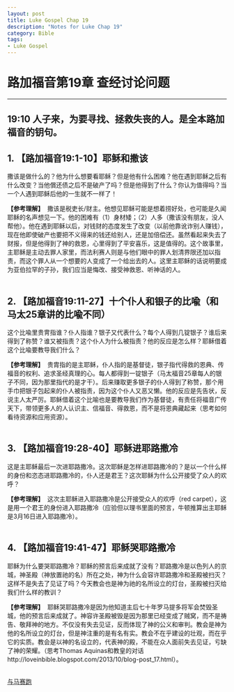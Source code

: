 ```yaml
--- 
layout: post
title: Luke Gospel Chap 19
description: "Notes for Luke Chap 19"
category: Bible
tags: 
- Luke Gospel
---
```


# 路加福音第19章 查经讨论问题

----------------

## 19:10 人子来，为要寻找、拯救失丧的人。是全本路加福音的钥句。

## 1. 【路加福音19:1-10】耶稣和撒该<br>

撒该是做什么的？他为什么想要看耶稣？但是他有什么困难？他在遇到耶稣之后有什么改变？当他償还债之后不是破产了吗？但是他得到了什么？你认为值得吗？当一个人遇到耶稣后他的一生就不一样了！<br>

**【参考理解】** &nbsp;撒该是税吏长/财主。他想见耶稣可能是想着捞好处，也可能是久闻耶稣的名声想见一下。他的困难有（1）身材矮；（2）人多（撒该没有朋友，没人帮他）。他在遇到耶稣以后，对钱财的态度发生了改变（以前他靠讹诈别人赚钱），现在他即使破产也要把不义得来的钱还给别人，还是加倍偿还。虽然看起来失去了财报，但是他得到了神的救恩，心里得到了平安喜乐，这是值得的。这个故事里，主耶稣是主动去罪人家里，而法利赛人则是与他们眼中的罪人划清界限还加以指责，而这个罪人从一个想要的人变成了一个给出去的人。这里主耶稣的话说明要成为亚伯拉罕的子孙，我们应当是悔改、接受神救恩、听神话的人。<br><br>

## 2. 【路加福音19:11-27】十个仆人和银子的比喩（和马太25章讲的比喩不同）<br>

这个比喩里贵冑指谁？仆人指谁？银子又代表什么？每个人得到几锭银子？谁后来得到了称赞？谁又被指责？这个仆人为什么被指责？他的反应是怎么样？耶稣借着这个比喩要教导我们什么？ <br>

**【参考理解】** &nbsp;贵胄指的是主耶稣，仆人指的是基督徒，银子指代得救的恩典、传福音的权利、追求圣经真理的心。每人都得到一锭银子（马太福音25章每人的银子不同，因为那里指代的是才干）。后来赚取更多银子的仆人得到了称赞，那个用手巾把银子包起来的仆人被指责，因为这个仆人又恶又懒。他的反应是先告状，反说主人太严厉。耶稣借着这个比喻也是要教导我们作为基督徒，有责任将福音广传天下，带领更多人的人认识主、信福音、得救恩，而不是将恩典藏起来（思考如何看待资源和应用资源）。<br><br>

## 3. 【路加福音19:28-40】耶稣进耶路撒冷<br>

这是主耶稣最后一次进耶路撒冷。这次耶稣是怎样进耶路撒冷的？是以一个什么样的身份和恣态进耶路撒冷的，仆人还是君王？这次耶稣为什么公开接受了众人的欢呼？<br>

**【参考理解】** &nbsp;这次主耶稣进入耶路撒冷是公开接受众人的欢呼（red carpet），这是用一个君王的身份进入耶路撒冷（应验但以理书里面的预言，牛顿推算出主耶稣是3月16日进入耶路撒冷）。<br><br>

## 4. 【路加福音19:41-47】耶稣哭耶路撒冷<br>

耶稣为什么要哭耶路撒冷？耶稣的预言后来成就了没有？耶路撒冷是以色列人的京城，神圣殿（神放置祂的名）所在之处，神为什么会容许耶路撒冷和圣殿被扫灭？这样不是失去了见证了吗？今天教会也是神为祂的名所设立的灯台，圣殿被扫灭给我们什么样的教训？ <br>

**【参考理解】** &nbsp;耶稣哭耶路撒冷是因为他知道主后七十年罗马提多将军会焚毁圣城，他的预言后来成就了。神容许圣殿被毁是因为那里已经变成了贼窝，而不是祷告、敬拜神的地方。不仅没有失去见证，反而体现了神的公义和审判。教会是神为他的名所设立的灯台，但是神注重的是有名有实。教会不在乎建设的壮观，而在乎它的实质。教会是以神的名设立的，代表神的殿，不能在众人面前失去见证，亏缺了神的荣耀。（思考Thomas Aquinas和教皇的对话http://loveinbible.blogspot.com/2013/10/blog-post_17.html）。<br><br>

[与马赛跑](http://www.racingwithhorse.org/t/58#reply0)
